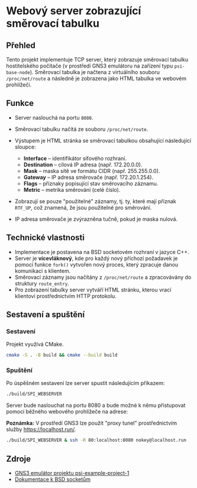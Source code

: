 ﻿
# Webový server zobrazující směrovací tabulku

## Přehled
Tento projekt implementuje TCP server, který zobrazuje směrovací tabulku hostitelského počítače (v prostředí GNS3 emulátoru na zařízení typu `psi-base-node`). Směrovací tabulka je načtena z virtuálního souboru `/proc/net/route` a následně je zobrazena jako HTML tabulka ve webovém prohlížeči.

## Funkce
- Server naslouchá na portu `8080`.
- Směrovací tabulku načítá ze souboru `/proc/net/route`.
- Výstupem je HTML stránka se směrovací tabulkou obsahující následující sloupce:
  - **Interface** – identifikátor síťového rozhraní.
  - **Destination** – cílová IP adresa (např. 172.20.0.0).
  - **Mask** – maska sítě ve formátu CIDR (např. 255.255.0.0).
  - **Gateway** – IP adresa směrovače (např. 172.20.1.254).
  - **Flags** – příznaky popisující stav směrovacího záznamu.
  - **Metric** – metrika směrování (celé číslo).

- Zobrazují se pouze "použitelné" záznamy, tj. ty, které mají příznak `RTF_UP`, což znamená, že jsou použitelné pro směrování.
- IP adresa směrovače je zvýrazněna tučně, pokud je maska nulová.

## Technické vlastnosti
- Implementace je postavena na BSD socketovém rozhraní v jazyce C++.
- Server je **vícevláknový**, kde pro každý nový příchozí požadavek je pomocí funkce `fork()` vytvořen nový proces, který zpracuje danou komunikaci s klientem.
- Směrovací záznamy jsou načítány z `/proc/net/route` a zpracovávány do struktury `route_entry`.
- Pro zobrazení tabulky server vytváří HTML stránku, kterou vrací klientovi prostřednictvím HTTP protokolu.

## Sestavení a spuštění
### Sestavení
Projekt využívá CMake. 
```bash
cmake -S . -B build && cmake --build build
```
### Spuštění
Po úspěšném sestavení lze server spustit následujícím příkazem:
```bash
./build/SPI_WEBSERVER
```

Server bude naslouchat na portu 8080 a bude možné k němu přistupovat pomocí běžného webového prohlížeče na adrese:

**Poznámka:** V prostředí GNS3 lze použít "proxy tunel" prostřednictvím služby https://localhost.run/.
```bash
./build/SPI_WEBSERVER & ssh -R 80:localhost:8080 nokey@localhost.run
```

## Zdroje
- [GNS3 emulátor projektu psi-example-project-1](https://home.zcu.cz/~maxmilio/PSI/psi-example-project-1.gns3project)
- [Dokumentace k BSD socketům](https://docs.freebsd.org/en/books/developers-handbook/sockets/)
